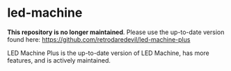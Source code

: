 # led-machine

**This repository is no longer maintained**.
Please use the up-to-date version found here: https://github.com/retrodaredevil/led-machine-plus

LED Machine Plus is the up-to-date version of LED Machine, has more features, and is actively maintained.

